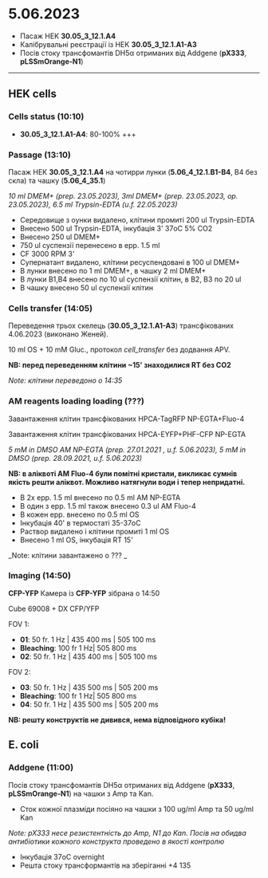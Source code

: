 5.06.2023
==========
- Пасаж HEK __30.05_3_12.1.A4__
- Калібрувальні реєстрації із HEK __30.05_3_12.1.A1-A3__
- Посів стоку трансфомантів DH5α отриманих від Addgene (__pX333__, __pLSSmOrange-N1__)

---

## HEK cells
### Cells status (10:10)
- __30.05_3_12.1.A1-A4__: 80-100% +++

### Passage (13:10)
Пасаж HEK __30.05_3_12.1.A4__ на чотирри лунки (__5.06_4_12.1.B1-B4__, B4 без скла) та чашку (__5.06_4_35.1__)

_10 ml DMEM+ (prep. 23.05.2023), 3ml DMEM+ (prep. 23.05.2023, op. 23.05.2023), 6.5 ml Trypsin-EDTA (u.f. 22.05.2023)_

- Середовище з оунки видалено, клітини промиті 200 ul Trypsin-EDTA
- Внесено 500 ul Trypsin-EDTA, інкубація 3' 37oC 5% CO2
- Внесено 250 ul DMEM+
- 750 ul суспензії перенесено в epp. 1.5 ml
- CF 3000 RPM 3'
- Супернатант видалено, клітини ресуспендовані в 100 ul DMEM+
- В лунки внесено по 1 ml DMEM+, в чашку 2 ml DMEM+
- В лунки B1,B4 внесено по 10 ul суспензії клітин, в B2, B3 по 20 ul
- В чашку внесено 50 ul суспензії клітин

### Cells transfer (14:05)
Переведення трьох скелець (__30.05_3_12.1.A1-A3__) трансфікованих 4.06.2023 (виконано Женей).

10 ml OS + 10 mM Gluc., протокол _cell_transfer_ без додвання APV.

__NB: перед переведенням клітини ~15' знаходилися RT без CO2__

_Note: клітини переведоно о 14:35_

### AM reagents loading loading (???)
Завантаження клітин трансфікованих HPCA-TagRFP NP-EGTA+Fluo-4

Завантаження клітин трансфікованих HPCA-EYFP+PHF-CFP NP-EGTA

_5 mM in DMSO  AM NP-EGTA (prep. 27.01.2021 , u.f. 5.06.2023), 5 mM in DMSO (prep. 28.09.2021, u.f. 5.06.2023)_

__NB: в аліквоті AM Fluo-4 були помітні кристали, викликає сумнів якість решти аліквот. Можливо натягнули води і тепер непридатні.__

- В 2x epp. 1.5 ml внесено по 0.5 ml AM NP-EGTA
- В один з epp. 1.5 ml також внесено 0.3 ul AM Fluo-4
- В кожен epp. внесено по 0.5 ml OS
- Інкубація 40' в термостаті 35-37oC
- Раствор видалено і клітини промиті 1 ml OS
- Внесено 1 ml OS, інкубація RT 15'

_Note: клітини завантажено о ??? _

### Imaging (14:50)

__CFP-YFP__
Камера із __CFP-YFP__ зібрана о 14:50

Cube 69008 + DX CFP/YFP

FOV 1:
-  __01__: 50 fr. 1 Hz | 435 400 ms | 505 100 ms
-  __Bleaching__: 100 fr 1 Hz| 505 800 ms  
-   __02__: 50 fr. 1 Hz | 435 400 ms | 505 100 ms

FOV 2:
-  __03__: 50 fr. 1 Hz | 435 500 ms | 505 200 ms
-  __Bleaching__: 100 fr 1 Hz| 505 800 ms  
-   __04__: 50 fr. 1 Hz | 435 500 ms | 505 200 ms

__NB: решту конструктів не дивився, нема відповідного кубіка!__


## E. coli
### Addgene (11:00)
Посів стоку трансфомантів DH5α отриманих від Addgene (__pX333__, __pLSSmOrange-N1__) на чашки з Amp та Kan.

- Сток кожної плазміди посіяно на чашки з 100 ug/ml Amp та 50 ug/ml Kan

_Note: pX333 несе резистентність до Amp, N1 до Kan. Посів на обидва антибіотики кожного конструкта проведено в якості контролю_

- Інкубація 37oC overnight
- Решта стоку трансформантів на зберіганні +4 135